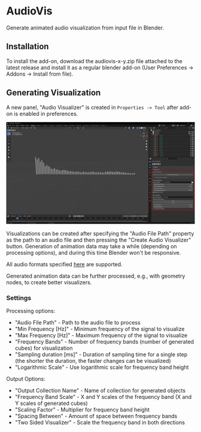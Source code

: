 # AudioVis

Generate animated audio visualization from input file in Blender.

## Installation

To install the add-on, download the audiovis-x-y.zip file attached to the latest release and install it as a regular blender add-on (User Preferences -> Addons -> Install from file).

## Generating Visualization

A new panel, "Audio Visualizer" is created in `Properties -> Tool` after add-on is enabled in preferences.

![Location of addon panel](./docs/img/addon_ui.png)

Visualizations can be created after specifying the "Audio File Path" property as the path to an audio file and then pressing the "Create Audio Visualizer" button.
Generation of animation data may take a while (depending on processing options), and during this time Blender won't be responsive.

All audio formats specified [here](https://docs.blender.org/manual/en/latest/files/media/video_formats.html#ffmpeg-audio-codecs) are supported.

Generated animation data can be further processed, e.g., with geometry nodes, to create better visualizers.

### Settings

Processing options:
- "Audio File Path" - Path to the audio file to process
- "Min Frequency [Hz]" - Minimum frequency of the signal to visualize
- "Max Frequency [Hz]" - Maximum frequency of the signal to visualize
- "Frequency Bands" - Number of frequency bands (number of generated cubes) for visualization
- "Sampling duration [ms]" - Duration of sampling time for a single step (the shorter the duration, the faster changes can be visualized)
- "Logarithmic Scale" - Use logarithmic scale for frequency band height

Output Options:
- "Output Collection Name" - Name of collection for generated objects
- "Frequency Band Scale" - X and Y scales of the frequency band (X and Y scales of generated cubes)
- "Scaling Factor" - Multiplier for frequency band height
- "Spacing Between" - Amount of space between frequency bands
- "Two Sided Visualizer" - Scale the frequency band in both directions